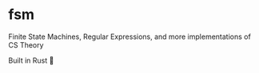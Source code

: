 # fsm
Finite State Machines, Regular Expressions, and more implementations of CS Theory

Built in Rust :crab:
